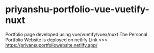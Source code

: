 # priyanshu-portfolio-vue-vuetify-nuxt
Portfolio page developed using vue/vuetify/vuex/nuxt
The Personal Portfolio Website is deployed on netlify
Link >>> https://priyansuportfoliowebsite.netlify.app/
